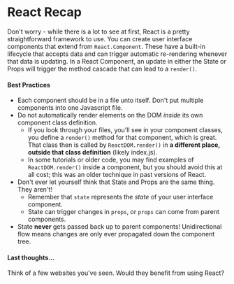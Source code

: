# React Recap

Don't worry - while there is a lot to see at first, React is a pretty straightforward framework to use. You can create user interface components that extend from `React.Component`. These have a built-in lifecycle that accepts data and can trigger automatic re-rendering whenever that data is updating. In a React Component, an update in either the State or Props will trigger the method cascade that can lead to a `render()`.

#### Best Practices

- Each component should be in a file unto itself. Don't put multiple components into one Javascript file.
- Do not automatically render elements on the DOM *inside* its own component class definition.
  - If you look through your files, you'll see in your component classes, you define a `render()` method for that component, which is great. That class then is called by `ReactDOM.render()` in **a different place, outside that class definition** (likely index.js).
  - In some tutorials or older code, you may find examples of `ReactDOM.render()` inside a component, but you should avoid this at all cost; this was an older technique in past versions of React.
- Don't ever let yourself think that State and Props are the same thing. They aren't!
  - Remember that `state` represents the _state_ of your user interface component.
  - State can trigger changes in `props`, or `props` can come from parent components.
- State **never** gets passed back up to parent components! Unidirectional flow means changes are only ever propagated down the component tree.

#### Last thoughts...

Think of a few websites you've seen. Would they benefit from using React?
